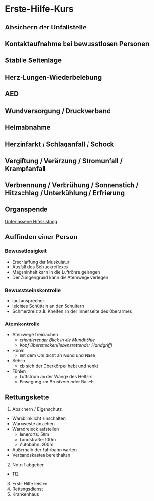 # Erste-Hilfe-Kurs
## Absichern der Unfallstelle
## Kontaktaufnahme bei bewusstlosen Personen
## Stabile Seitenlage
## Herz-Lungen-Wiederbelebung
## AED
## Wundversorgung / Druckverband
## Helmabnahme
## Herzinfarkt / Schlaganfall / Schock
## Vergiftung / Verärzung / Stromunfall / Krampfanfall
## Verbrennung / Verbrühung / Sonnenstich / Hitzschlag / Unterkühlung / Erfrierung
## Organspende
[Unterlassene Hifeleistung](https://www.gesetze-im-internet.de/stgb/__323c.html)  

## Auffinden einer Person
### Bewusstlosigkeit
- Erschlaffung der Muskulatur
- Ausfall des Schluckreflexes
- Mageninhalt kann in die Luftröhre gelangen
- Der Zungengrund kann die Atemwege verlegen
### Bewusstseinskontrolle
- laut ansprechen
- leichtes Schütteln an den Schultern
- Schmerzreiz
z.B. Kneifen an der Innenseite des Oberarmes
### Atemkontrolle
- Atemwege freimachen
  - *orientierender Blick in die Mundhöhle*
  - *Kopf überstrecken(lebensrettender Handgriff)*
- Hören
  - mit dem Ohr dicht an Mund und Nase
- Sehen
  - ob sich der Oberkörper hebt und senkt
- Fühlen
  - Luftstrom an der Wange des Helfers
  - Bewegung am Brustkorb oder Bauch
## Rettungskette
1. Absichern / Eigenschutz  
- Warnblinklicht einschalten
- Warnweste anziehen
- Warndreieck aufstellen
  - Innerorts: 50m
  - Landstraße: 100m
  - Autobahn: 200m
- Außerhalb der Fahrbahn warten
- Verbandskasten bereithalten
2. Notruf abgeben  
- 112
3. Erste Hilfe leisten
4. Rettungsdienst
5. Krankenhaus

